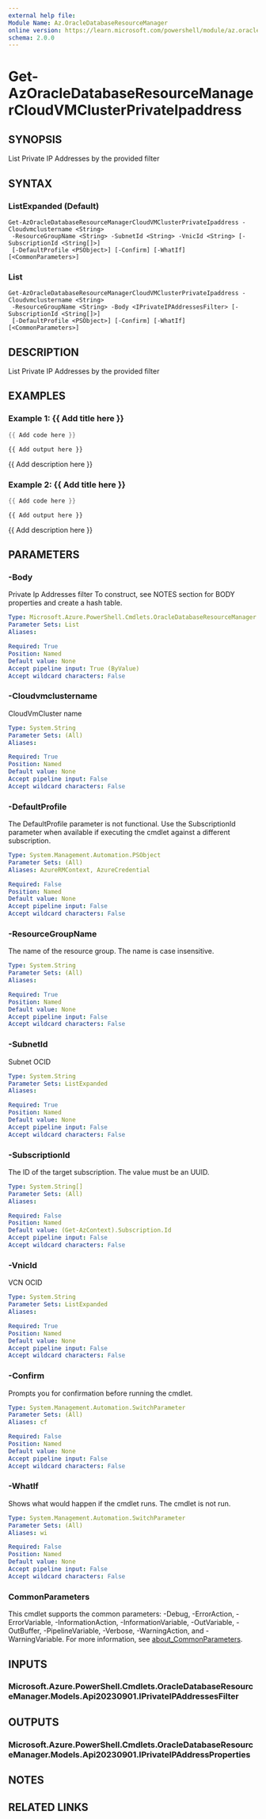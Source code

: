 ```yaml
---
external help file:
Module Name: Az.OracleDatabaseResourceManager
online version: https://learn.microsoft.com/powershell/module/az.oracledatabaseresourcemanager/get-azoracledatabaseresourcemanagercloudvmclusterprivateipaddress
schema: 2.0.0
---
```


# Get-AzOracleDatabaseResourceManagerCloudVMClusterPrivateIpaddress

## SYNOPSIS
List Private IP Addresses by the provided filter

## SYNTAX

### ListExpanded (Default)
```
Get-AzOracleDatabaseResourceManagerCloudVMClusterPrivateIpaddress -Cloudvmclustername <String>
 -ResourceGroupName <String> -SubnetId <String> -VnicId <String> [-SubscriptionId <String[]>]
 [-DefaultProfile <PSObject>] [-Confirm] [-WhatIf] [<CommonParameters>]
```

### List
```
Get-AzOracleDatabaseResourceManagerCloudVMClusterPrivateIpaddress -Cloudvmclustername <String>
 -ResourceGroupName <String> -Body <IPrivateIPAddressesFilter> [-SubscriptionId <String[]>]
 [-DefaultProfile <PSObject>] [-Confirm] [-WhatIf] [<CommonParameters>]
```

## DESCRIPTION
List Private IP Addresses by the provided filter

## EXAMPLES

### Example 1: {{ Add title here }}
```powershell
{{ Add code here }}
```

```output
{{ Add output here }}
```

{{ Add description here }}

### Example 2: {{ Add title here }}
```powershell
{{ Add code here }}
```

```output
{{ Add output here }}
```

{{ Add description here }}

## PARAMETERS

### -Body
Private Ip Addresses filter
To construct, see NOTES section for BODY properties and create a hash table.

```yaml
Type: Microsoft.Azure.PowerShell.Cmdlets.OracleDatabaseResourceManager.Models.Api20230901.IPrivateIPAddressesFilter
Parameter Sets: List
Aliases:

Required: True
Position: Named
Default value: None
Accept pipeline input: True (ByValue)
Accept wildcard characters: False
```

### -Cloudvmclustername
CloudVmCluster name

```yaml
Type: System.String
Parameter Sets: (All)
Aliases:

Required: True
Position: Named
Default value: None
Accept pipeline input: False
Accept wildcard characters: False
```

### -DefaultProfile
The DefaultProfile parameter is not functional.
Use the SubscriptionId parameter when available if executing the cmdlet against a different subscription.

```yaml
Type: System.Management.Automation.PSObject
Parameter Sets: (All)
Aliases: AzureRMContext, AzureCredential

Required: False
Position: Named
Default value: None
Accept pipeline input: False
Accept wildcard characters: False
```

### -ResourceGroupName
The name of the resource group.
The name is case insensitive.

```yaml
Type: System.String
Parameter Sets: (All)
Aliases:

Required: True
Position: Named
Default value: None
Accept pipeline input: False
Accept wildcard characters: False
```

### -SubnetId
Subnet OCID

```yaml
Type: System.String
Parameter Sets: ListExpanded
Aliases:

Required: True
Position: Named
Default value: None
Accept pipeline input: False
Accept wildcard characters: False
```

### -SubscriptionId
The ID of the target subscription.
The value must be an UUID.

```yaml
Type: System.String[]
Parameter Sets: (All)
Aliases:

Required: False
Position: Named
Default value: (Get-AzContext).Subscription.Id
Accept pipeline input: False
Accept wildcard characters: False
```

### -VnicId
VCN OCID

```yaml
Type: System.String
Parameter Sets: ListExpanded
Aliases:

Required: True
Position: Named
Default value: None
Accept pipeline input: False
Accept wildcard characters: False
```

### -Confirm
Prompts you for confirmation before running the cmdlet.

```yaml
Type: System.Management.Automation.SwitchParameter
Parameter Sets: (All)
Aliases: cf

Required: False
Position: Named
Default value: None
Accept pipeline input: False
Accept wildcard characters: False
```

### -WhatIf
Shows what would happen if the cmdlet runs.
The cmdlet is not run.

```yaml
Type: System.Management.Automation.SwitchParameter
Parameter Sets: (All)
Aliases: wi

Required: False
Position: Named
Default value: None
Accept pipeline input: False
Accept wildcard characters: False
```

### CommonParameters
This cmdlet supports the common parameters: -Debug, -ErrorAction, -ErrorVariable, -InformationAction, -InformationVariable, -OutVariable, -OutBuffer, -PipelineVariable, -Verbose, -WarningAction, and -WarningVariable. For more information, see [about_CommonParameters](http://go.microsoft.com/fwlink/?LinkID=113216).

## INPUTS

### Microsoft.Azure.PowerShell.Cmdlets.OracleDatabaseResourceManager.Models.Api20230901.IPrivateIPAddressesFilter

## OUTPUTS

### Microsoft.Azure.PowerShell.Cmdlets.OracleDatabaseResourceManager.Models.Api20230901.IPrivateIPAddressProperties

## NOTES

## RELATED LINKS

